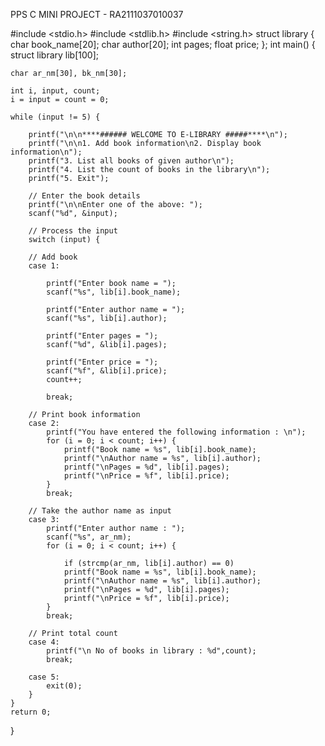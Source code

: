 PPS C MINI PROJECT - RA2111037010037


#include <stdio.h>
#include <stdlib.h>
#include <string.h>
struct library {
    char book_name[20];
    char author[20];
    int pages;
    float price;
};
int main()
{   struct library lib[100];
    
    char ar_nm[30], bk_nm[30];

    int i, input, count;
    i = input = count = 0;
  
    while (input != 5) {
  
        printf("\n\n****###### WELCOME TO E-LIBRARY #####****\n");
        printf("\n\n1. Add book information\n2. Display book information\n");
        printf("3. List all books of given author\n");
        printf("4. List the count of books in the library\n");
        printf("5. Exit");
  
        // Enter the book details
        printf("\n\nEnter one of the above: ");
        scanf("%d", &input);
  
        // Process the input
        switch (input) {
  
        // Add book
        case 1:
  
            printf("Enter book name = ");
            scanf("%s", lib[i].book_name);
  
            printf("Enter author name = ");
            scanf("%s", lib[i].author);
  
            printf("Enter pages = ");
            scanf("%d", &lib[i].pages);
  
            printf("Enter price = ");
            scanf("%f", &lib[i].price);
            count++;
  
            break;
  
        // Print book information
        case 2:
            printf("You have entered the following information : \n");
            for (i = 0; i < count; i++) {
                printf("Book name = %s", lib[i].book_name);
                printf("\nAuthor name = %s", lib[i].author);
                printf("\nPages = %d", lib[i].pages);
                printf("\nPrice = %f", lib[i].price);
            }
            break;
  
        // Take the author name as input
        case 3:
            printf("Enter author name : ");
            scanf("%s", ar_nm);
            for (i = 0; i < count; i++) {
  
                if (strcmp(ar_nm, lib[i].author) == 0)
                printf("Book name = %s", lib[i].book_name);
                printf("\nAuthor name = %s", lib[i].author);
                printf("\nPages = %d", lib[i].pages);
                printf("\nPrice = %f", lib[i].price);
            }
            break;
  
        // Print total count
        case 4:
            printf("\n No of books in library : %d",count);
            break;
            
        case 5:
            exit(0);
        }
    }
    return 0;
}
